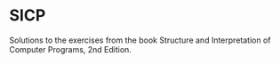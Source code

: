 # SICP
Solutions to the exercises from the book Structure and Interpretation of Computer Programs, 2nd Edition.
